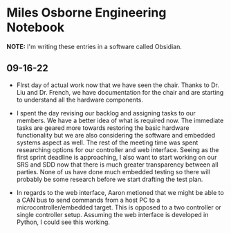 # Miles Osborne Engineering Notebook

**NOTE:** I'm writing these entries in a software called Obsidian. 

## 09-16-22
- FIrst day of actual work now that we have seen the chair. Thanks to Dr. Liu and Dr. French, we have documentation for the chair and are starting to understand all the hardware components. 

- I spent the day revising our backlog and assigning tasks to our members. We have a better idea of what is required now. The immediate tasks are geared more towards restoring the basic hardware functionality but we are also considering the software and embedded systems aspect as well. The rest of the meeting time was spent researching options for our controller and web interface. Seeing as the first sprint deadline is approaching, I also want to start working on our SRS and SDD now that there is much greater transparency between all parties. None of us have done much embedded testing so there will probably be some research before we start drafting the test plan. 

- In regards to the web interface, Aaron metioned that we might be able to a CAN bus to send commands from a host PC to a microcontroller/embedded target. This is opposed to a two controller or single controller setup. Assuming the web interface is developed in Python, I could see this working. 